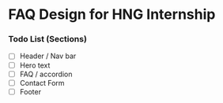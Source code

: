 # FAQ Design for HNG Internship

### Todo List (Sections)

- [ ] Header / Nav bar
- [ ] Hero text
- [ ] FAQ / accordion
- [ ] Contact Form
- [ ] Footer